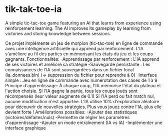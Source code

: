 # tik-tak-toe-ia
A simple tic-tac-toe game featuring an AI that learns from experience using reinforcement learning. 
The AI improves its gameplay by learning from victories and storing knowledge between sessions.

Ce projet implémente un jeu de morpion (tic-tac-toe) en ligne de commande avec une intelligence artificielle qui apprend par renforcement. L'IA s'améliore au fil des parties en mémorisant les états du jeu et les coups gagnants.
Fonctionnalités:
-Apprentissage par renforcement : L'IA apprend de ses victoires et améliore sa stratégie 
-Sauvegarde persistante : Les connaissances de l'IA sont sauvegardées dans un fichier local (ia_donnees.bin) (-> suppression du fichier pour reprendre à 0) 
-Interface simple : Jeu en ligne de commande avec numérotation des cases de 1 à 9 
Principe d'apprentissage:
À chaque coup, l'IA mémorise l'état du plateau et l'action choisie. Si l'IA gagne la partie, tous les coups joués sont récompensés (leur valeur augmente de 0.1) Si l'IA perd ou fait match nul, aucune modification n'est apportée. L'IA utilise 10% d'exploration aléatoire pour découvrir de nouvelles stratégies.
Plus vous jouez contre l'IA, plus elle devient forte !
Améliorations possibles:
-Ajouter des statistiques (victoires/défaites/nuls)
-Permettre de régler les paramètres d'apprentissage
-Ajouter un mode entraînement (IA vs IA)
-Implémenter une interface graphique
